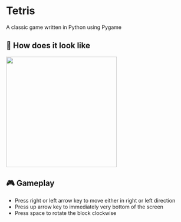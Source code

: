 # Tetris

A classic game written in Python using Pygame

## 👀 How does it look like

<img src='https://cdn.discordapp.com/attachments/902784727264673842/934357662823506030/unknown.png' style='height: 300px'>

## 🎮 Gameplay

-   Press right or left arrow key to move either in right or left direction
-   Press up arrow key to immediately very bottom of the screen
-   Press space to rotate the block clockwise
